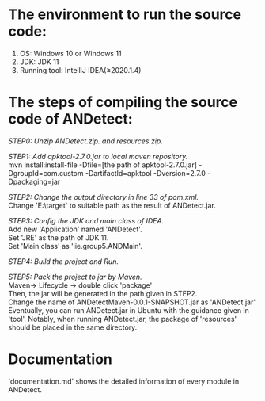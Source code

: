 # The environment to run the source code:

1. OS: Windows 10 or Windows 11
2. JDK: JDK 11
3. Running tool: IntelliJ IDEA(≥2020.1.4)


# The steps of compiling the source code of ANDetect:

*STEP0: Unzip ANDetect.zip. and resources.zip.*

*STEP1: Add apktool-2.7.0.jar to local maven repository.*
</br>mvn install:install-file -Dfile=[the path of apktool-2.7.0.jar] -DgroupId=com.custom -DartifactId=apktool -Dversion=2.7.0 -Dpackaging=jar

*STEP2: Change the output directory in line 33 of pom.xml.*
</br>Change 'E:\target' to suitable path as the result of ANDetect.jar.

*STEP3: Config the JDK and main class of IDEA.*
</br>Add new 'Application' named 'ANDetect'.
</br>Set 'JRE' as the path of JDK 11.
</br>Set 'Main class' as 'iie.group5.ANDMain'.

*STEP4: Build the project and Run.*

*STEP5: Pack the project to jar by Maven.*
</br>Maven-> Lifecycle -> double click 'package' 
</br>Then, the jar will be generated in the path given in STEP2.
</br>Change the name of ANDetectMaven-0.0.1-SNAPSHOT.jar as 'ANDetect.jar'.
</br>Eventually, you can run ANDetect.jar in Ubuntu with the guidance given in 'tool'. Notably, when running ANDetect.jar, the package of 'resources' should be placed in the same directory.

# Documentation

'documentation.md' shows the detailed information of every module in ANDetect.

